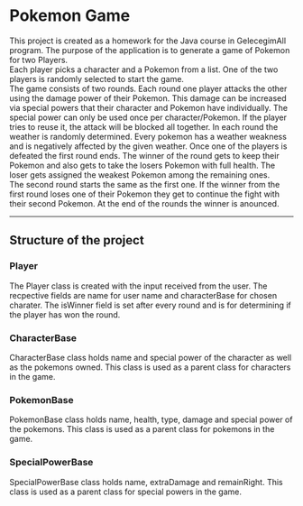 # Pokemon Game
This project is created as a homework for the Java course in GelecegimAll program. The purpose of the application is to generate a game of Pokemon for two Players.  
Each player picks a character and a Pokemon from a list. One of the two players is randomly selected to start the game.   
The game consists of two rounds. Each round one player attacks the other using the damage power of their Pokemon. This damage can be increased via special powers that their character and Pokemon have individually.
The special power can only be used once per character/Pokemon. If the player tries to reuse it, the attack will be blocked all together.   In each round the weather is randomly determined. Every pokemon has a weather weakness and is negatively affected by the given weather.
Once one of the players is defeated the first round ends. The winner of the round gets to keep their Pokemon and also gets to take the losers Pokemon with full health. The loser gets assigned the weakest Pokemon among the remaining ones.  
The second round starts the same as the first one. If the winner from the first round loses one of their Pokemon they get to continue the fight with their second Pokemon.
At the end of the rounds the winner is anounced.
________________________________

## Structure of the project
### Player
The Player class is created with the input received from the user. The recpective fields are name for user name and characterBase for chosen charater. The isWinner field is set after every round and is for determining if the player has won the round. 

### CharacterBase
CharacterBase class holds name and special power of the character as well as the pokemons owned. This class is used as a parent class for characters in the game.

### PokemonBase
PokemonBase class holds name, health, type, damage and special power of the pokemons. This class is used as a parent class for pokemons in the game.

### SpecialPowerBase
SpecialPowerBase class holds name, extraDamage and remainRight. This class is used as a parent class for special powers in the game.

